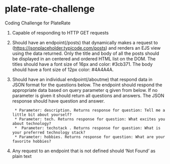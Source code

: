 # plate-rate-challenge
Coding Challenge for PlateRate


1. Capable of responding to HTTP GET requests

1. Should have an endpoint(/posts) that dynamically makes a request to (https://jsonplaceholder.typicode.com/posts) and renders an EJS view using the data returned. Only the title and body of all the posts should be displayed in an centered and ordered HTML list on the DOM. The titles should have a font size of 16px and color: #3cb371. The body should have a font size of 12px color: #4A4A4A.

1. Should have an individual endpoint(/aboutme) that respond data in JSON format for the questions below. The endpoint should respond the appropriate data based on query parameter q given from below. If no parameter is given it should return all questions and answers. The JSON response should have question and answer.

		* Parameter: description. Returns response for question: Tell me a little bit about yourself?
		* Parameter: tech. Returns response for question: What excites you about technology? 
		*  Parameter: techstack . Returns response for question: What is your preferred technology stack?
		* Parameter: hobbies. Returns response for question: What are your favorite hobbies?

1. Any request to an endpoint that is not defined should ‘Not Found’ as plain text